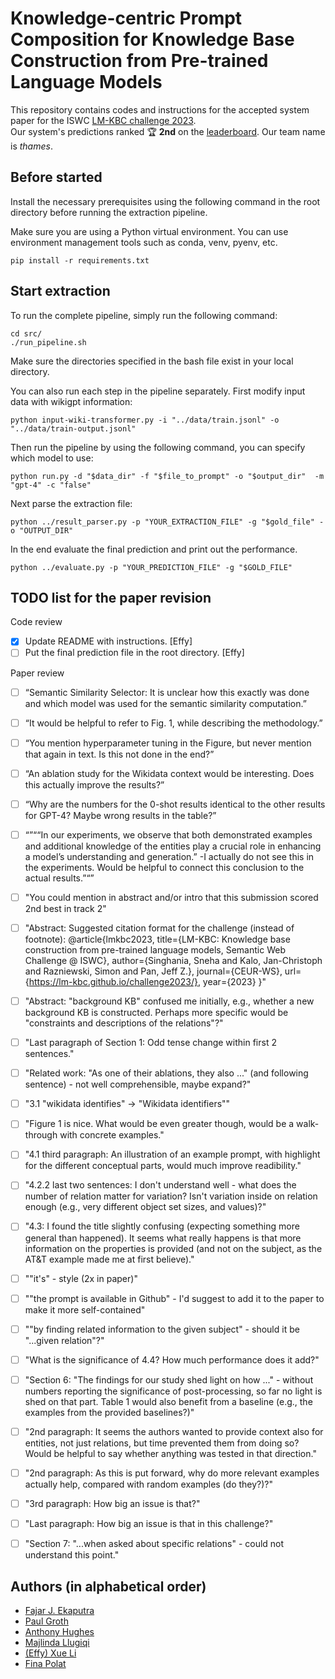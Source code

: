 # Knowledge-centric Prompt Composition for Knowledge Base Construction from Pre-trained Language Models

This repository contains codes and instructions for the accepted system paper for the ISWC [LM-KBC challenge 2023](https://lm-kbc.github.io/challenge2023/).  
Our system's predictions ranked :trophy: **2nd** on the [leaderboard](https://codalab.lisn.upsaclay.fr/competitions/14777#results). Our team name is *thames*.

## Before started

Install the necessary prerequisites using the following command in the root directory before running the extraction pipeline. 

Make sure you are using a Python virtual environment. You can use environment management tools such as conda, venv, pyenv, etc.  

```
pip install -r requirements.txt
```


## Start extraction

To run the complete pipeline, simply run the following command:

```
cd src/
./run_pipeline.sh
```

Make sure the directories specified in the bash file exist in your local directory. 

You can also run each step in the pipeline separately. 
First modify input data with wikigpt information:

```
python input-wiki-transformer.py -i "../data/train.jsonl" -o "../data/train-output.jsonl"
```

Then run the pipeline by using the following command, you can specify which model to use:

```
python run.py -d "$data_dir" -f "$file_to_prompt" -o "$output_dir"  -m "gpt-4" -c "false"
```

Next parse the extraction file:

```
python ../result_parser.py -p "YOUR_EXTRACTION_FILE" -g "$gold_file" -o "OUTPUT_DIR"
```

In the end evaluate the final prediction and print out the performance.

```
python ../evaluate.py -p "YOUR_PREDICTION_FILE" -g "$GOLD_FILE"
```

## TODO list for the paper revision

Code review
- [x] Update README with instructions. [Effy]
- [ ] Put the final prediction file in the root directory. [Effy]

Paper review
- [ ] “Semantic Similarity Selector: It is unclear how this exactly was done and which model was used for the semantic similarity computation.”
- [ ] “It would be helpful to refer to Fig. 1, while describing the methodology.”
- [ ] “You mention hyperparameter tuning in the Figure, but never mention that again in text. Is this not done in the end?”
- [ ] “An ablation study for the Wikidata context would be interesting. Does this actually improve the results?”
- [ ] “Why are the numbers for the 0-shot results identical to the other results for GPT-4? Maybe wrong results in the table?”
- [ ] “”““In our experiments, we observe that both demonstrated examples and additional knowledge of the entities play a crucial role in enhancing a model’s understanding and generation.” -I actually do not see this in the experiments. Would be helpful to connect this conclusion to the actual results.”“”
- [ ] "You could mention in abstract and/or intro that this submission scored 2nd best in track 2"
- [ ] "Abstract: Suggested citation format for the challenge (instead of footnote): @article{lmkbc2023, title={LM-KBC: Knowledge base construction from pre-trained language models, Semantic Web Challenge @ ISWC}, author={Singhania, Sneha and Kalo, Jan-Christoph and Razniewski, Simon and Pan, Jeff Z.}, journal={CEUR-WS}, url={https://lm-kbc.github.io/challenge2023/}, year={2023} }"
- [ ] "Abstract: "background KB" confused me initially, e.g., whether a new background KB is constructed. Perhaps more specific would be "constraints and descriptions of the relations"?"
- [ ] "Last paragraph of Section 1: Odd tense change within first 2 sentences."
- [ ] "Related work: "As one of their ablations, they also ..." (and following sentence) - not well comprehensible, maybe expand?"
- [ ] "3.1 "wikidata identifies" -> "Wikidata identifiers""
- [ ] "Figure 1 is nice. What would be even greater though, would be a walk-through with concrete examples."
- [ ] "4.1 third paragraph: An illustration of an example prompt, with highlight for the different conceptual parts, would much improve readibility."
- [ ] "4.2.2 last two sentences: I don't understand well - what does the number of relation matter for variation? Isn't variation inside on relation enough (e.g., very different object set sizes, and values)?"
- [ ] "4.3: I found the title slightly confusing (expecting something more general than happened). It seems what really happens is that more information on the properties is provided (and not on the subject, as the AT&T example made me at first believe)."
- [ ] ""it's" - style (2x in paper)"
- [ ] ""the prompt is available in Github" - I'd suggest to add it to the paper to make it more self-contained"
- [ ] ""by finding related information to the given subject" - should it be "...given relation"?"
- [ ] "What is the significance of 4.4? How much performance does it add?"
- [ ] "Section 6: "The findings for our study shed light on how ..." - without numbers reporting the significance of post-processing, so far no light is shed on that part. Table 1 would also benefit from a baseline (e.g., the examples from the provided baselines?)"
- [ ] "2nd paragraph: It seems the authors wanted to provide context also for entities, not just relations, but time prevented them from doing so? Would be helpful to say whether anything was tested in that direction."
- [ ] "2nd paragraph: As this is put forward, why do more relevant examples actually help, compared with random examples (do they?)?"
- [ ] "3rd paragraph: How big an issue is that?"
- [ ] "Last paragraph: How big an issue is that in this challenge?"
- [ ] "Section 7: "...when asked about specific relations" - could not understand this point."



## Authors (in alphabetical order)
- [Fajar J. Ekaputra](https://juang.id/)
- [Paul Groth](https://pgroth.com/)
- [Anthony Hughes](https://www.linkedin.com/in/anthonyyhughes/)
- [Majlinda Llugiqi](https://www.wu.ac.at/en/dpkm/team/majlinda-llugiqi/)
- [(Effy) Xue Li](https://effyli.github.io/)
- [Fina Polat](https://www.linkedin.com/in/finapolat/)


